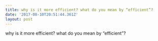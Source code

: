 ```yaml
---
title: why is it more efficient? what do you mean by “efficient”?
date: '2017-08-10T20:51:44.361Z'
layout: post
---
```

why is it more efficient? what do you mean by “efficient”?
